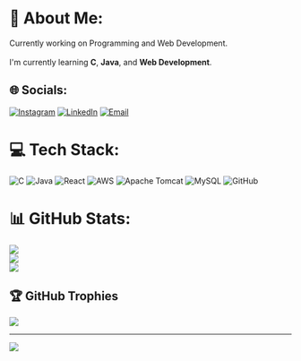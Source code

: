 # 💫 About Me:
Currently working on Programming and Web Development.<br><br>
I'm currently learning **C**, **Java**, and **Web Development**.

## 🌐 Socials:
[![Instagram](https://img.shields.io/badge/Instagram-%23E4405F.svg?logo=Instagram&logoColor=white)](https://instagram.com/kunalbelieveinyourself) 
[![LinkedIn](https://img.shields.io/badge/LinkedIn-%230077B5.svg?logo=linkedin&logoColor=white)](https://linkedin.com/in/golu-kumar-b27919324) 
[![Email](https://img.shields.io/badge/Email-D14836?logo=gmail&logoColor=white)](mailto:kunalndassbm@gmail.com) 

# 💻 Tech Stack:
![C](https://img.shields.io/badge/C-%2300599C.svg?style=for-the-badge&logo=c&logoColor=white)
![Java](https://img.shields.io/badge/Java-%23ED8B00.svg?style=for-the-badge&logo=openjdk&logoColor=white)
![React](https://img.shields.io/badge/React-%2320232a.svg?style=for-the-badge&logo=react&logoColor=%2361DAFB)
![AWS](https://img.shields.io/badge/AWS-%23FF9900.svg?style=for-the-badge&logo=amazon-aws&logoColor=white)
![Apache Tomcat](https://img.shields.io/badge/Apache%20Tomcat-%23F8DC75.svg?style=for-the-badge&logo=apache-tomcat&logoColor=black)
![MySQL](https://img.shields.io/badge/MySQL-4479A1.svg?style=for-the-badge&logo=mysql&logoColor=white)
![GitHub](https://img.shields.io/badge/GitHub-%23121011.svg?style=for-the-badge&logo=github&logoColor=white)

# 📊 GitHub Stats:
![](https://github-readme-stats.vercel.app/api?username=Golu-Kumar&theme=dark&hide_border=false&include_all_commits=true&count_private=true)<br/>
![](https://github-readme-streak-stats.herokuapp.com/?user=Golu-Kumar&theme=dark&hide_border=false)<br/>
![](https://github-readme-stats.vercel.app/api/top-langs/?username=Golu-Kumar&theme=dark&hide_border=false&include_all_commits=true&count_private=true&layout=compact)

## 🏆 GitHub Trophies
![](https://github-profile-trophy.vercel.app/?username=Golu-Kumar&theme=darkhub&no-frame=false&no-bg=false&margin-w=4)

---
[![](https://visitcount.itsvg.in/api?id=Golu-Kumar&icon=0&color=0)](https://visitcount.itsvg.in)

<!-- Proudly created with GPRM ( https://gprm.itsvg.in ) -->
